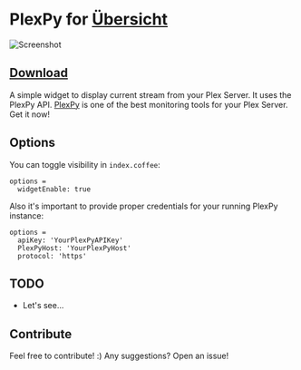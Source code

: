 # PlexPy for [Übersicht](http://tracesof.net/uebersicht/)

![Screenshot](https://up.r4r3.me/u/NerfFucker)

## [Download](https://github.com/yoyostile/Plexpy-Ubersicht-Widget/raw/master/Plexpy.widget.zip)

A simple widget to display current stream from your Plex Server.
It uses the PlexPy API. [PlexPy](https://github.com/JonnyWong16/PlexPy) is one of the best monitoring tools for your Plex Server. Get it now!

## Options

You can toggle visibility in `index.coffee`:

```
options =
  widgetEnable: true
```

Also it's important to provide proper credentials for your running PlexPy instance:

```
options =
  apiKey: 'YourPlexPyAPIKey'
  PlexPyHost: 'YourPlexPyHost'
  protocol: 'https'
```

## TODO

- Let's see...

## Contribute

Feel free to contribute! :) Any suggestions? Open an issue!
